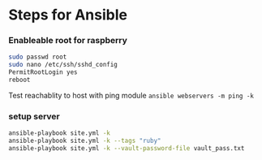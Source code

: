 # Steps for Ansible

### Enableable root for raspberry

```bash
sudo passwd root
sudo nano /etc/ssh/sshd_config
PermitRootLogin yes
reboot
```

Test reachablity to host with ping module `ansible webservers -m ping -k`

### setup server 
````bash
ansible-playbook site.yml -k
ansible-playbook site.yml -k --tags "ruby"
ansible-playbook site.yml -k --vault-password-file vault_pass.txt
````


